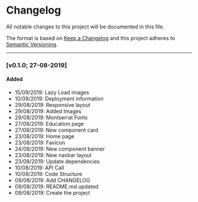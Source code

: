 # Changelog

All notable changes to this project will be documented in this file.

The format is based on [Keep a Changelog](http://keepachangelog.com/en/1.0.0/)
and this project adheres to [Semantic Versioning](http://semver.org/spec/v2.0.0.html).

---

### [v0.1.0; 27-08-2019]

#### Added
- 15/09/2019: Lazy Load images
- 10/09/2019: Deployment information
- 29/08/2019: Responsive layout
- 29/08/2019: Added Images
- 29/08/2019: Montserrat Fonts
- 27/08/2019: Education page
- 27/08/2019: New component card
- 23/08/2019: Home page
- 23/08/2019: Favicon
- 24/08/2019: New component banner
- 23/08/2019: New navbar layout
- 23/08/2019: Update dependencies
- 10/08/2019: API Call
- 10/08/2019: Code Structure
- 09/08/2019: Add CHANGELOG
- 09/08/2019: README.md updated
- 09/08/2019: Create the project
